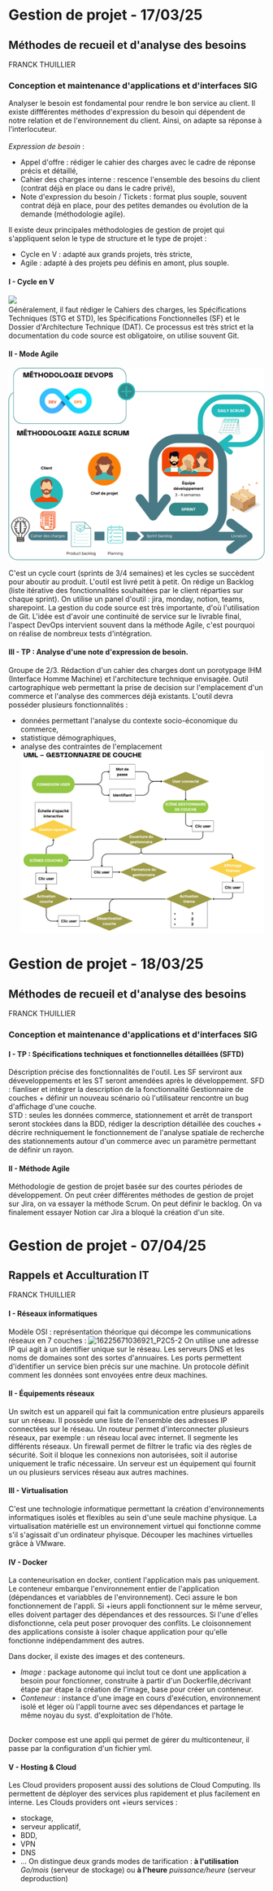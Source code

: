# Gestion de projet - 17/03/25
## Méthodes de recueil et d'analyse des besoins
FRANCK THUILLIER
<br>
### Conception et maintenance d'applications et d'interfaces SIG
Analyser le besoin est fondamental pour rendre le bon service au client. Il existe diffférentes méthodes d'expression du besoin qui dépendent de notre relation et de l'environnement du client.
Ainsi, on adapte sa réponse à l'interlocuteur.
<br> <br>
*Expression de besoin* :
- Appel d'offre : rédiger le cahier des charges avec le cadre de réponse précis et détaillé,
- Cahier des charges interne : rescence l'ensemble des besoins du client (contrat déjà en place ou dans le cadre privé),
- Note d'expression du besoin / Tickets : format plus souple, souvent contrat déjà en place, pour des petites demandes ou évolution de la demande (méthodologie agile).

Il existe deux principales méthodologies de gestion de projet qui s'appliquent selon le type de structure et le type de projet :
- Cycle en V : adapté aux grands projets, très stricte,
- Agile : adapté à des projets peu définis en amont, plus souple.

#### I - Cycle en V

![](https://www.manager-go.com/assets/Uploads/Cycle-V-min.png)
<br>Généralement, il faut rédiger le Cahiers des charges, les Spécifications Techniques (STG et STD), les Spécifications Fonctionnelles (SF) et le Dossier d'Architecture Technique (DAT). Ce processus est très strict et la documentation du code source est obligatoire, on utilise souvent Git.

#### II - Mode Agile

![](Methodologie_gp.png)

C'est un cycle court (sprints de 3/4 semaines) et les cycles se succèdent pour aboutir au produit. L'outil est livré petit à petit. On rédige un Backlog (liste itérative des fonctionnalités souhaitées par le client réparties sur chaque sprint). On utilise un panel d'outil : jira, monday, notion, teams, sharepoint. La gestion du code source est très importante, d'où l'utilisation de Git.
L'idée est d'avoir une continuité de service sur le livrable final, l'aspect DevOps intervient souvent dans la méthode Agile, c'est pourquoi on réalise de nombreux tests d'intégration.
<br>
#### III - TP : Analyse d'une note d'expression de besoin.
Groupe de 2/3. Rédaction d'un cahier des charges dont un porotypage IHM (Interface Homme Machine) et l'architecture technique envisagée.
Outil cartographique web permettant la prise de decision sur l'emplacement d'un commerce et l'analyse des commerces déjà existants. L'outil devra posséder plusieurs fonctionnalités :
- données permettant l'analyse du contexte socio-économique du commerce,
- statistique démographiques,
- analyse des contraintes de l'emplacement
![](UML.png)

# Gestion de projet - 18/03/25
## Méthodes de recueil et d'analyse des besoins
FRANCK THUILLIER
<br>
### Conception et maintenance d'applications et d'interfaces SIG

#### I - TP : Spécifications techniques et fonctionnelles détaillées (SFTD)
Déscription précise des fonctionnalités de l'outil. Les SF serviront aux déveveloppements et les ST seront amendées après le développement.
SFD : fianliser et intégrer la description de la fonctionnalité Gestionnaire de couches + définir un nouveau scénario où l'utilisateur rencontre un bug d'affichage d'une couche.<br>
STD : seules les données commerce, stationnement et arrêt de transport seront stockées dans la BDD, rédiger la description détaillée des couches + décrire rechniquement le fonctionnement de l'analyse spatiale de recherche des stationnements autour d'un commerce avec un paramètre permettant de définir un rayon.

#### II - Méthode Agile
Méthodologie de gestion de projet basée sur des courtes périodes de développement.
On peut créer différentes méthodes de gestion de projet sur Jira, on va essayer la méthode Scrum. On peut définir le backlog.
On va finalement essayer Notion car Jira a bloqué la création d'un site.


# Gestion de projet - 07/04/25
## Rappels et Acculturation IT
FRANCK THUILLIER
<br>

#### I - Réseaux informatiques
Modèle OSI : représentation théorique qui décompe les communications réseaux en 7 couches :
![16225671036921_P2C5-2](https://github.com/user-attachments/assets/71f6ba8b-3cab-4087-b481-cd9d350e5e18)
On utilise une adresse IP qui agit à un identifier unique sur le réseau. Les serveurs DNS et les noms de domaines sont des sortes d'annuaires. Les ports permettent d'identifier un service bien précis sur une machine.
Un protocole définit comment les données sont envoyées entre deux machines.

#### II - Équipements réseaux 
Un switch est un appareil qui fait la communication entre plusieurs appareils sur un réseau. Il possède une liste de l'ensemble des adresses IP connectées sur le réseau.
Un routeur permet d'interconnecter plusieurs réseaux, par exemple : un réseau local avec internet. Il segmente les différents réseaux.
Un firewall permet de filtrer le trafic via des règles de sécurité. Soit il bloque les connexions non autorisées, soit il autorise uniquement le trafic nécessaire.
Un serveur est un équipement qui fournit un ou plusieurs services réseau aux autres machines.

#### III - Virtualisation
C'est une technologie informatique permettant la création d'environnements informatiques isolés et flexibles au sein d'une seule machine physique.
La virtualisation matérielle est un environnement virtuel qui fonctionne comme s'il s'agissait d'un ordinateur phyisque.
Découper les machines virtuelles grâce à VMware.

#### IV - Docker
La conteneurisation en docker, contient l'application mais pas uniquement. Le conteneur embarque l'environnement entier de l'application (dépendances et variabbles de l'environnement). Ceci assure le bon fonctionnement de l'appli.
Si +ieurs appli fonctionnent sur le même serveur, elles doivent partager des dépendances et des ressources. Si l'une d'elles disfonctionne, cela peut poser provoquer des conflits.
Le cloisonnement des applications consiste à isoler chaque application pour qu'elle fonctionne indépendamment des autres.

Dans docker, il existe des images et des conteneurs. <br>
- *Image* : package autonome qui inclut tout ce dont une application a besoin pour fonctionner, construite à partir d'un Dockerfile,décrivant étape par étape la création de l'image, base pour créer un conteneur.<br>
- *Conteneur* : instance d'une image en cours d'exécution, environnement isolé et léger où l'appli tourne avec ses dépendances et partage le même noyau du syst. d'exploitation de l'hôte.
<br>
Docker compose est une appli qui permet de gérer du multiconteneur, il passe par la configuration d'un fichier yml.

#### V - Hosting & Cloud
Les Cloud providers proposent aussi des solutions de Cloud Computing. Ils permettent de déployer des services plus rapidement et plus facilement en interne.
Les Clouds providers ont +ieurs services :
- stockage,
- serveur applicatif,
- BDD,
- VPN
- DNS
- ...
On distingue deux grands modes de tarification : **à l'utilisation** *Go/mois* (serveur de stockage) ou **à l'heure** *puissance/heure* (serveur deproduction)







